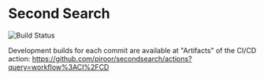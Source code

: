 # Second Search

![Build Status](https://github.com/piroor/secondsearch/actions/workflows/main.yml/badge.svg?branch=trunk)

Development builds for each commit are available at "Artifacts" of the CI/CD action:
https://github.com/piroor/secondsearch/actions?query=workflow%3ACI%2FCD

